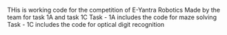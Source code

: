 THis is working code for the competition of E-Yantra Robotics Made by the team for task 1A and task 1C
Task - 1A includes the code for maze solving 
Task - 1C includes the code for optical digit recognition 
